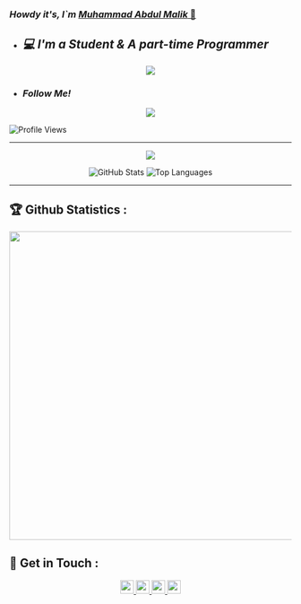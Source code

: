 
### *Howdy it's, I`m* <a href="https://saweria.co/notsec"> *Muhammad Abdul Malik* 👋<a>


- ## *💻 I'm a Student & A part-time Programmer*

<p align="center">
  <a href="https://github.com/justnotsec/"><img src="https://img.shields.io/badge/-Github-FFA116?style=for-the-badge&logo=Github&logoColor=black"/> </a>
</p>

- ### *Follow Me!*

<p align="center">
  <a href="https://www.instagram.com/m_abdulmalik29"><img src="https://img.shields.io/badge/-Facebook-blue?style=for-the-badge&logo=instagram&logoColor=white"/> </a>
</p>

![Profile Views](https://komarev.com/ghpvc/?username=justnotsec&label=Profile+Views&style=flat-square&color=blue)

---

<p align="center">
  <img src="https://komarev.com/ghpvc/?username=justnotsec&label=Profile+Views&style=flat-square&color=blue"/>
</p>

<!--START_SECTION:waka-->
<p align="center" height='130px'>
  <img src="https://github-readme-stats.vercel.app/api?username=JustNotSec&show_icons=true&hide_title=true&include_all_commits=true&line_height=21&bg_color=0,64FFDA,64FFDA,A9EFDE,F2FFFC&count_public=true&theme=graywhite" alt="GitHub Stats"/>
  <img src="https://github-readme-stats.vercel.app/api/top-langs/?username=JustNotSec&layout=compact&show_icons=true&bg_color=0,EFFDF9,CBFFF3,64FFDA&theme=graywhite&hide_title=true" alt="Top Languages"/>
</p>

---

## 🏆 Github Statistics :

<p align="center">
  <a href="https://github.com/JustNotSec"><img width=550 src="https://github-profile-trophy.vercel.app/?username=JustNotSec&theme=dracula&no-frame=true&title=Followers,Stars,Commit,Repository,Issues"/> </a>
</p>

## 📡 Get in Touch :

<p align="center">
  <a href="https://www.github.com/JustNotSec"><img width="24" height="24" src="https://cdn.jsdelivr.net/gh/simple-icons/simple-icons/icons/github.svg"/> </a>
  <a href="https://www.instagram.com/m_abdulmalik29"><img width="24" height="24" src="https://cdn.jsdelivr.net/gh/simple-icons/simple-icons/icons/instagram.svg"/> </a>
  <a href="https://api.whatsapp.com/send/?phone=6288294744259&text=Hallo+Bang!"><img width="24" height="24" src="https://cdn.jsdelivr.net/gh/simple-icons/simple-icons/icons/whatsapp.svg"/> </a>
  <a href="https://www.youtube.com/JustNotSec"><img width="24" height="24" src="https://cdn.jsdelivr.net/gh/simple-icons/simple-icons/icons/youtube.svg"/> </a>
</p>
